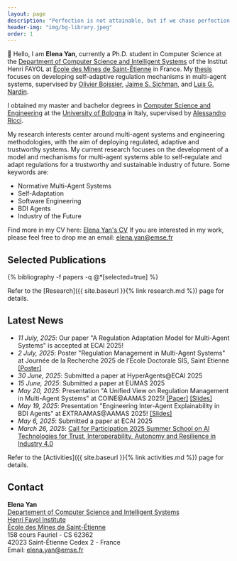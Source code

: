 ```yaml
---
layout: page
description: "Perfection is not attainable, but if we chase perfection we can catch excellence."
header-img: "img/bg-library.jpeg"
order: 1
---
```


👋 Hello, I am **Elena Yan**, currently a Ph.D. student in Computer Science at the [Department of Computer Science and Intelligent Systems](https://www.mines-stetienne.fr/recherche/centres-et-departements/departement-informatique-et-systemes-intelligents/) of the Institut Henri FAYOL at [École des Mines de Saint-Étienne](https://www.mines-stetienne.fr/en/) in France. 
My [thesis](https://theses.fr/s394631) focuses on developing self-adaptive regulation mechanisms in multi-agent systems, supervised by [Olivier Boissier](https://www.emse.fr/~boissier/), [Jaime S. Sichman](https://www2.pcs.usp.br/~jaime/index_engl.html), and [Luis G. Nardin](https://gustavo.nardin.info).

I obtained my master and bachelor degrees in [Computer Science and Engineering](https://corsi.unibo.it/2cycle/ComputerScienceEngineering) at the [University of Bologna](https://www.unibo.it/en/homepage) in Italy, supervised by [Alessandro Ricci](https://www.unibo.it/sitoweb/a.ricci/en).


My research interests center around multi-agent systems and engineering methodologies, with the aim of deploying regulated, adaptive and trustworthy systems. My current research focuses on the development of a model and mechanisms for multi-agent systems able to self-regulate and adapt regulations for a trustworthy and sustainable industry of future. Some keywords are:

- Normative Multi-Agent Systems
- Self-Adaptation
- Software Engineering
- BDI Agents
- Industry of the Future

Find more in my CV here: [Elena Yan's CV](assets/pdf/yan_elena_cv_2025-06.pdf) If you are interested in my work, please feel free to drop me an email: [elena.yan@emse.fr](mailto:elena.yan@emse.fr)


## Selected Publications

<div class="publications">{% bibliography -f papers -q @*[selected=true] %}</div>

Refer to the [Research]({{ site.baseurl }}{% link research.md %}) page for details.

## Latest News
- _11 July, 2025_: Our paper "A Regulation Adaptation Model for Multi-Agent Systems" is accepted at ECAI 2025!
- _2 July, 2025_: Poster "Regulation Management in Multi-Agent Systems" at Journée de la Recherche 2025 de l’École Doctorale SIS, Saint Etienne [[Poster]](../../../../assets/pdf/regman-poster25)
- _30 June, 2025_: Submitted a paper at HyperAgents@ECAI 2025
- _15 June, 2025_: Submitted a paper at EUMAS 2025
- _May 20, 2025_: Presentation "A Unified View on Regulation Management in Multi-Agent Systems" at COINE@AAMAS 2025! [[Paper]](https://coin-workshop.github.io/coine-2025-detroit/papers/paper_6.pdf) [[Slides]](../../../../assets/pdf/coine25.pdf)
- _May 19, 2025_: Presentation "Engineering Inter-Agent Explainability in BDI Agents" at EXTRAAMAS@AAMAS 2025! [[Slides]](../../../../assets/pdf/extraamas25.pdf)
- _May 6, 2025_: Submitted a paper at ECAI 2025
- _March 26, 2025_: [Call for Participation 2025 Summer School on AI Technologies for Trust, Interoperability, Autonomy and Resilience in Industry 4.0](https://ci.mines-stetienne.fr/ai4industry/2025/)

Refer to the [Activities]({{ site.baseurl }}{% link activities.md %}) page for details.

## Contact

**Elena Yan**<br/>
[Departement of Computer Science and Intelligent Systems](https://www.mines-stetienne.fr/recherche/departements/departement-informatique-et-systemes-intelligents/)<br/>
[Henri Fayol Institute](https://fayol.wp.imt.fr/)<br/>
[École des Mines de Saint-Étienne](https://www.mines-stetienne.fr)<br/>
158 cours Fauriel - CS 62362<br/>
42023 Saint-Étienne Cedex 2 - France<br/>
Email: [elena.yan@emse.fr](mailto:elena.yan@emse.fr)

